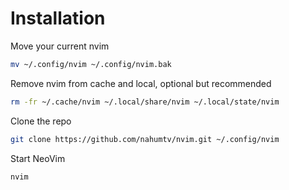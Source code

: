 # Installation

Move your current nvim

```bash
mv ~/.config/nvim ~/.config/nvim.bak
```


Remove nvim from cache and local, optional but recommended
```bash
rm -fr ~/.cache/nvim ~/.local/share/nvim ~/.local/state/nvim
```

Clone the repo

```bash
git clone https://github.com/nahumtv/nvim.git ~/.config/nvim
```

Start NeoVim

```bash
nvim
```
